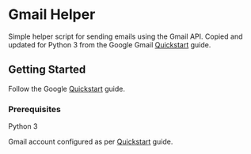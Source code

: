 # Gmail Helper

Simple helper script for sending emails using the Gmail API. Copied and updated for Python 3 from the Google Gmail [Quickstart](https://developers.google.com/gmail/api/quickstart/python) guide.

## Getting Started

Follow the Google [Quickstart](https://developers.google.com/gmail/api/quickstart/python) guide.

### Prerequisites

Python 3

Gmail account configured as per [Quickstart](https://developers.google.com/gmail/api/quickstart/python) guide.
